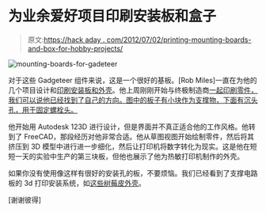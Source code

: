 # 为业余爱好项目印刷安装板和盒子

> 原文:[https://hack aday . com/2012/07/02/printing-mounting-boards-and-box-for-hobby-projects/](https://hackaday.com/2012/07/02/printing-mounting-boards-and-boxes-for-hobby-projects/)

![](../Images/5a329bc5e2f5d35f5ebd312844805d72.png "mounting-boards-for-gadeteer")

对于这些 Gadgeteer 组件来说，这是一个很好的基板。[Rob Miles]一直在为他的几个项目设计和[印刷安装板和外壳](http://www.robmiles.com/journal/2012/6/24/making-boxes-for-gadgets-with-an-ultimaker-printer.html)。他上周刚刚开始与终极制造商[一起印刷零件，我们可以说他已经找到了自己的方向。图中的板子有小块作为支撑物，下面有沉头孔，用于固定螺栓头。](http://hackaday.com/2011/10/13/ultimaker-quality-faq-is-like-porn-for-3d-printers/)

他开始用 Autodesk 123D 进行设计，但是界面并不真正适合他的工作风格。他转到了 FreeCAD，那段经历对他非常合适。他从草图视图开始绘制零件，然后将其挤压到 3D 模型中进行进一步细化，然后让打印机将数字转化为现实。这是他在短短一天的实验中生产的第三块板，但他也展示了他为热敏打印机制作的外壳。

如果你没有使用像这样有很好的安装孔的板，不要烦恼。我们已经看到了支撑电路板的 3d 打印安装系统，如[这些树莓皮外壳](http://hackaday.com/2012/06/26/building-better-cases-with-a-laser-cutter/)。

[谢谢彼得]